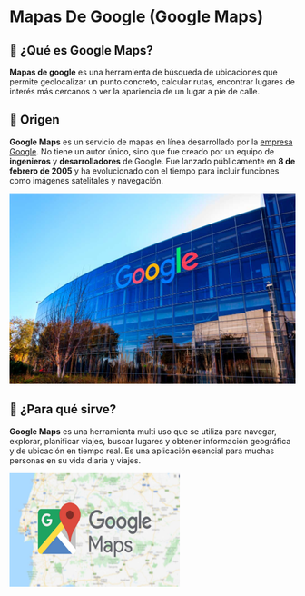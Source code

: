 # Mapas De Google (Google Maps)
## 📍 ¿Qué es Google Maps?
**Mapas de google** es una herramienta de búsqueda de ubicaciones que permite geolocalizar un punto concreto, calcular rutas, encontrar lugares de interés más cercanos o ver la apariencia de un lugar a pie de calle.
## 📍 Origen
**Google Maps** es un servicio de mapas en línea desarrollado por la [empresa Google](https://www.google.com/intl/es_es/business/ "empresa Google"). No tiene un autor único, sino que fue creado por un equipo de **ingenieros** y **desarrolladores** de Google. Fue lanzado públicamente en **8 de febrero de 2005** y ha evolucionado con el tiempo para incluir funciones como imágenes satelitales y navegación.

![Oficina Google](https://github.com/junhao2005/SMX2M8UF1A1HistoriaWebMAR121989mapasdeGoogleJunHaoXiang/blob/main/shutterstock_552493561.jpg)
## 📍 ¿Para qué sirve?
**Google Maps** es una herramienta multi uso que se utiliza para navegar, explorar, planificar viajes, buscar lugares y obtener información geográfica y de ubicación en tiempo real. Es una aplicación esencial para muchas personas en su vida diaria y viajes.

<img src="https://github.com/junhao2005/SMX2M8UF1A1HistoriaWebMAR121989mapasdeGoogleJunHaoXiang/blob/main/image.png" alt="Logo" width="300" height="200" />





